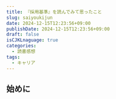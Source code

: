 ```yaml
---
title: 『採用基準』を読んでみて思ったこと
slug: saiyoukijun
date: 2024-12-15T12:23:56+09:00
publishDate: 2024-12-15T12:23:56+09:00
draft: false
isCJKLnaguage: true
categories:
  - 読書感想
tags:
  - キャリア
---
```


## 始めに
